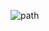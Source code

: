 ![path](https://user-images.githubusercontent.com/71713194/149693113-c1db3ecd-1344-460d-b8e0-d8433c0415cf.gif)
